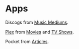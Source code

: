 # Apps

Discogs from [Music Mediums](music-mediums.md).

[Plex](plex.md) from [Movies](movies.md) and [TV Shows](tv-shows.md).

Pocket from [Articles](articles.md).